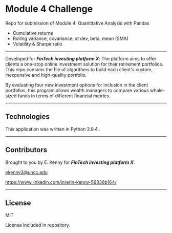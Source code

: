 # Module 4 Challenge
Repo for submission of Module 4: Quantitative Analysis with Pandas

* Cumulative returns
* Rolling variance, covariance, st dev, beta, mean (SMA)
* Volatility & Sharpe ratio

---

Developed for ***FinTech investing platform X***: The platform aims to offer clients a one-stop online investment solution for their retirement portfolios. This repo contains the file of algorithms to build each client's custom, inexpensive and high-quality portfolio.

By evaluating four new investment options for inclusion in the client portfolios, this program allows wealth managers to compare various whale-sized funds in terms of different financial metrics.

---

## Technologies

This application was written in Python 3.9.4 .

---


## Contributors

Brought to you by E. Kenny for ***FinTech investing platform X***.

ekenny3@uncc.edu

https://www.linkedin.com/in/erin-kenny-56838b164/

---

## License

MIT

License included in repository.
